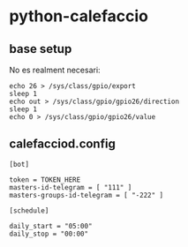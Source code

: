 # python-calefaccio

## base setup

No es realment necesari:

```
echo 26 > /sys/class/gpio/export
sleep 1
echo out > /sys/class/gpio/gpio26/direction
sleep 1
echo 0 > /sys/class/gpio/gpio26/value
```
## calefacciod.config

```
[bot]

token = TOKEN_HERE
masters-id-telegram = [ "111" ]
masters-groups-id-telegram = [ "-222" ]

[schedule]

daily_start = "05:00"
daily_stop = "00:00"
```
